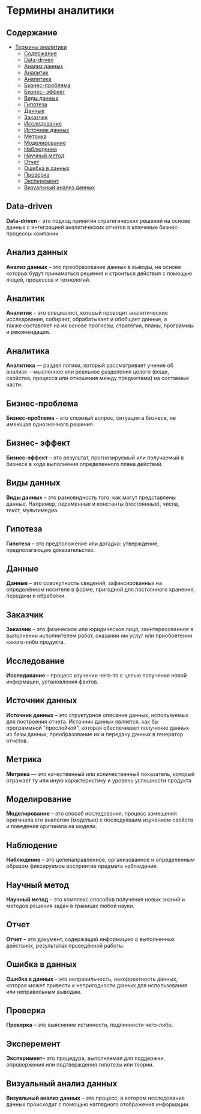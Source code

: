 # Термины аналитики

## Содержание

- [Термины аналитики](#термины-аналитики)
  - [Содержание](#содержание)
  - [Data-driven](#data-driven)
  - [Анализ данных](#анализ-данных)
  - [Аналитик](#аналитик)
  - [Аналитика](#аналитика)
  - [Бизнес-проблема](#бизнес-проблема)
  - [Бизнес- эффект](#бизнес--эффект)
  - [Виды данных](#виды-данных)
  - [Гипотеза](#гипотеза)
  - [Данные](#данные)
  - [Заказчик](#заказчик)
  - [Исследование](#исследование)
  - [Источник данных](#источник-данных)
  - [Метрика](#метрика)
  - [Моделирование](#моделирование)
  - [Наблюдение](#наблюдение)
  - [Научный метод](#научный-метод)
  - [Отчет](#отчет)
  - [Ошибка в данных](#ошибка-в-данных)
  - [Проверка](#проверка)
  - [Эксперемент](#эксперемент)
  - [Визуальный анализ данных](#визуальный-анализ-данных)

## Data-driven

**Data-driven** - это подход принятия стратегических решений на основе данных с интеграцией аналитических отчетов в ключевые бизнес-процессы компании.

## Анализ данных

**Анализ данных** – это преобразование данных в выводы, на основе которых будут приниматься решения и строиться действия с помощью людей, процессов и технологий.

## Аналитик

**Аналитик** – это специалист, который проводит аналитические исследования, собирает, обрабатывает и обобщает данные, а также составляет на их основе прогнозы, стратегии, планы, программы и рекомендации.

## Аналитика

**Аналитика** — раздел логики, который рассматривает учение об анализе —мысленное или реальное разделения целого (вещи, свойства, процесса или отношения между предметами) на составные части.

## Бизнес-проблема

**Бизнес-проблема** – это сложный вопрос, ситуация в бизнесе, не имеющая однозначного решения.

## Бизнес- эффект

**Бизнес-эффект** – это результат, прогнозируемый или получаемый в бизнесе в ходе выполнения определенного плана действий.

## Виды данных

**Виды данных** – это разновидность того, как могут представлены данные. Например, переменные и константы (постоянные), числа, текст, мультимедиа.

## Гипотеза

**Гипотеза** – это предположение или догадка: утверждение, предполагающее доказательство.

## Данные

**Данные** – это совокупность сведений, зафиксированных на определённом носителе в форме, пригодной для постоянного хранения, передачи и обработки.

## Заказчик

**Заказчик** – это физическое или юридическое лицо, заинтересованное в выполнении исполнителем работ, оказании им услуг или приобретении какого-либо продукта.

## Исследование

**Исследование** – процесс изучение чего-то с целью получения новой информации, установления фактов.

## Источник данных

**Источник данных** – это структурное описание данных, используемых для построения отчета. Источник данных является, как бы программной "прослойкой", которая обеспечивает получение данных из базы данных, преобразование их и передачу данных в генератор отчетов.

## Метрика

**Метрика** — это качественный или количественный показатель, который отражает ту или иную характеристику и уровень успешности продукта

## Моделирование

**Моделирование** – это способ исследования, процесс замещения оригинала его аналогом (моделью) с последующим изучением свойств и поведения оригинала на модели.

## Наблюдение

**Наблюдение** – это целенаправленное, организованное и определенным образом фиксируемое восприятие предмета наблюдения.

## Научный метод

**Научный метод** – это комплекс способов получения новых знаний и методов решения задач в границах любой науки.

## Отчет

**Отчет** – это документ, содержащий информацию о выполненных действиях, результатах проведённой работы.

## Ошибка в данных

**Ошибка в данных** – это неправильность, некорректность данных, которая может привести к непригодности данных для использования или неправильным выводам.

## Проверка

**Проверка** – это выяснение истинности, подлинности чего-либо.

## Эксперемент

**Эксперимент**– это процедура, выполняемая для поддержки, опровержения или подтверждения гипотезы или теории.

## Визуальный анализ данных

**Визуальный анализ данных** – это процесс, в котором исследование данных происходит с помощью наглядного отображения информации.
